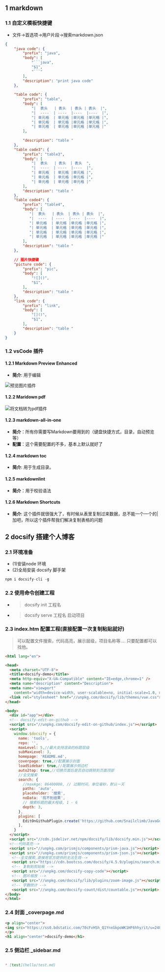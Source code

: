 ﻿## 1 markdown

### 1.1 自定义模板快捷键
- 文件->首选项->用户片段->搜索markdown.json 

```json
{
    "java code": {
        "prefix": "java",
        "body": [
            "```java",
            "$1",
            "```"
        ],
        "description": "print java code"
	},
	
	"table code": {
        "prefix": "table",
        "body": [
            "|  表头   | 表头  | 表头 | 表头  |",
            "|  ----  | ----  |----  |----  |",
            "| 单元格  | 单元格 |单元格 |单元格 |",
            "| 单元格  | 单元格 |单元格 |单元格 |",
            "| 单元格  | 单元格 |单元格 |单元格 |"
        ],
        
        "description": "table "
    },
    "table code3": {
        "prefix": "table3",
        "body": [
            "|  表头   | 表头  | 表头  ",
            "|  ----  | ----  |----  |",
            "| 单元格  | 单元格 |单元格 |",
            "| 单元格  | 单元格 |单元格 |",
            "| 单元格  | 单元格 |单元格 |"
        ],
        "description": "table "
    },
    "table code4": {
        "prefix": "table4",
        "body": [
		   "|  表头   | 表头  | 表头 | 表头  |",
		   "|  ----  | ----  |----  |----  |",
		   "| 单元格  | 单元格 |单元格 |单元格 |",
           "| 单元格  | 单元格 |单元格 |单元格 |",
           "| 单元格  | 单元格 |单元格 |单元格 |",
           "| 单元格  | 单元格 |单元格 |单元格 |"
        ],
        "description": "table "
    },
    
    // 图片快捷键
	"picture code": {
        "prefix": "pic",
        "body": [
            "![]()",
            "$1",
        ],
        "description": "table "
    },
    "link code": {
        "prefix": "link",
        "body": [
            "[]()",
            "$1",
        ],
        "description": "table "
    }
}
```
### 1.2 vsCode 插件 

#### 1.2.1 Markdown Preview Enhanced
- **简介**: 用于编辑


![预览图片插件](http://cdn.littlegenius.xin/%E4%BD%BF%E7%94%A8vscode%E7%BC%96%E5%86%99markdown%E7%9A%84%E4%B8%80%E4%BA%9B%E5%B0%8F%E6%8F%92%E4%BB%B64.png)

#### 1.2.2 Maridown pdf
![将文档转为pdf插件](http://cdn.littlegenius.xin/%E4%BD%BF%E7%94%A8vscode%E7%BC%96%E5%86%99markdown%E7%9A%84%E4%B8%80%E4%BA%9B%E5%B0%8F%E6%8F%92%E4%BB%B68.png)

#### 1.2.3 markdown-all-in-one
- **简介**：所有你需要写Markdown要用到的（键盘快捷方式，目录，自动预览等）
- **配置**：这个需要配置的不多，基本上默认就好了

#### 1.2.4 markdown toc
- **简介**: 用于生成目录。

#### 1.2.5 markdownlint
- **简介**：用于校验语法
  
#### 1.2.6 Markdown Shortcuts
- **简介**: 这个插件就很强大了，有时候从表里复制过来数据，总不能一个一个的|加吧，所以这个插件帮我们解决复制表格的问题

## 2 docsify 搭建个人博客
### 2.1 环境准备
- (1)安装node 环境
- (2)全局安装 docsify 脚手架
```java
npm i docsify-cli -g
```
### 2.2 使用命令创建工程    
- >docsify init 工程名
- >docsify serve 工程名 启动项目

### 2.3 index.htm 配置工程(直接配置一次复制粘贴就好)

> 可以配置文件搜索，代码高亮，展示层级，项目名称等.... 只要配置都可以找他。
```html
<html lang="en">

<head>
  <meta charset="UTF-8">
  <title>docsify-demo</title>
  <meta http-equiv="X-UA-Compatible" content="IE=edge,chrome=1" />
  <meta name="description" content="Description">
  <meta name="viewport"
    content="width=device-width, user-scalable=no, initial-scale=1.0, maximum-scale=1.0, minimum-scale=1.0">
  <link rel="stylesheet" href="//unpkg.com/docsify/lib/themes/vue.css">
</head>

<body>
  <div id="app"></div>
  <!-- docsify-edit-on-github -->
  <script src="//unpkg.com/docsify-edit-on-github/index.js"></script>
  <script>
    window.$docsify = {
      name: 'tools',
      repo: '',
      maxLevel: 5,//最大支持渲染的标题层级
      subMaxLevel: 3,
      homepage: 'README.md',
      coverpage: true,//配置展示封面
      loadSidebar: true,//配置展示侧边栏
      auto2top: true,//切换页面后是否自动跳转到页面顶部
      //全文搜索
      search: {
        //maxAge: 86400000, // 过期时间，单位毫秒，默认一天
        paths: 'auto',
        placeholder: '搜索',
        noData: '找不到结果',
        // 搜索标题的最大程级, 1 - 6
        depth: 3,
      },
      plugins: [
        EditOnGithubPlugin.create('https://github.com/Snailclimb/JavaGuide-Interview/blob/master/')
      ],
    }
  </script>
  <script src="//cdn.jsdelivr.net/npm/docsify/lib/docsify.min.js"></script>
  <!--代码高亮-->
  <script src="//unpkg.com/prismjs/components/prism-java.js"></script>
  <script src="//unpkg.com/prismjs/components/prism-json.js"></script>
   <!--全文搜索,直接用官方提供的无法生效-->
   <script src="https://cdn.bootcss.com/docsify/4.5.9/plugins/search.min.js"></script>
   <!-- 复制到剪贴板 -->
   <script src="//unpkg.com/docsify-copy-code"></script>
   <!-- 图片缩放 -->
   <script src="//unpkg.com/docsify/lib/plugins/zoom-image.js"></script>
   <!-- 字数统计 -->
   <script src="//unpkg.com/docsify-count/dist/countable.js"></script>
</body>
</html>
```
### 2.4 封面 _coverpage.md
```html
<p align="center">
<img src="https://ss0.bdstatic.com/70cFvHSh_Q1YnxGkpoWK1HF6hhy/it/u=2481424715,2807309609&fm=26&gp=0.jpg" width="200" height="200"/>
</p>
<h1 align="center">docsify-demo</h1>
```
### 2.5 侧边栏 _sidebar.md 
``` markdown

* [test](hello/test.md)

```
